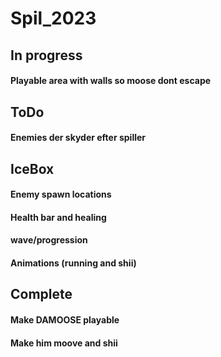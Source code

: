 # Spil_2023

## In progress

#### Playable area with walls so moose dont escape

## ToDo
#### Enemies der skyder efter spiller

## IceBox
#### Enemy spawn locations
#### Health bar and healing
#### wave/progression
#### Animations (running and shii)

## Complete
#### Make DAMOOSE playable
#### Make him moove and shii
